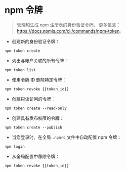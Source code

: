 # npm 令牌

> 管理和生成 npm 注册表的身份验证令牌。
> 更多信息：<https://docs.npmjs.com/cli/commands/npm-token>。

- 创建新的身份验证令牌：

`npm token create`

- 列出与帐户关联的所有令牌：

`npm token list`

- 使用令牌 ID 删除特定令牌：

`npm token revoke {{token_id}}`

- 创建只读访问的令牌：

`npm token create --read-only`

- 创建具有发布权限的令牌：

`npm token create --publish`

- 当您登录时，在全局 `.npmrc` 文件中自动配置 npm 令牌：

`npm login`

- 从全局配置中移除令牌：

`npm token revoke {{token_id}}`